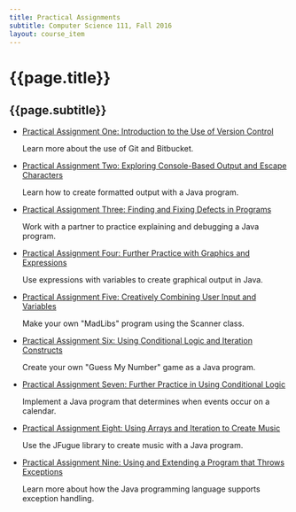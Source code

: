 ```yaml
---
title: Practical Assignments
subtitle: Computer Science 111, Fall 2016
layout: course_item
---
```


# {{page.title}}

## {{page.subtitle}}

<ul>

<li><a href="{{site.baseurl}}teaching/cs111F2016/provide/practicals/practical01/cs111F2016_practical01.pdf">Practical
Assignment One: Introduction to the Use of Version Control</a> <p>Learn more about the use of Git and Bitbucket.</p>

<li><a href="{{site.baseurl}}teaching/cs111F2016/provide/practicals/practical02/cs111F2016_practical02.pdf">Practical
Assignment Two: Exploring Console-Based Output and Escape Characters</a> <p>Learn how to create formatted output with a
Java program.</p>

<li><a href="{{site.baseurl}}teaching/cs111F2016/provide/practicals/practical03/cs111F2016_practical03.pdf">Practical
Assignment Three: Finding and Fixing Defects in Programs</a> <p>Work with a partner to practice explaining and debugging
a Java program.</p>

<li><a href="{{site.baseurl}}teaching/cs111F2016/provide/practicals/practical04/cs111F2016_practical04.pdf">Practical
Assignment Four: Further Practice with Graphics and Expressions</a> <p>Use expressions with variables to create
graphical output in Java.</p>

<li><a href="{{site.baseurl}}teaching/cs111F2016/provide/practicals/practical05/cs111F2016_practical05.pdf">Practical
Assignment Five: Creatively Combining User Input and Variables</a> <p>Make your own "MadLibs" program using the Scanner
class.</p>

<li><a href="{{site.baseurl}}teaching/cs111F2016/provide/practicals/practical06/cs111F2016_practical06.pdf">Practical
Assignment Six: Using Conditional Logic and Iteration Constructs</a> <p>Create your own "Guess My Number" game as a
Java program.</p>

<li><a href="{{site.baseurl}}teaching/cs111F2016/provide/practicals/practical07/cs111F2016_practical07.pdf">Practical
Assignment Seven: Further Practice in Using Conditional Logic</a> <p>Implement a Java program that determines when events
occur on a calendar.</p>

<li><a href="{{site.baseurl}}teaching/cs111F2016/provide/practicals/practical08/cs111F2016_practical08.pdf">Practical
Assignment Eight: Using Arrays and Iteration to Create Music</a> <p>Use the JFugue library to create music with a Java
program.</p>

<li><a href="{{site.baseurl}}teaching/cs111F2016/provide/practicals/practical09/cs111F2016_practical09.pdf">Practical
Assignment Nine: Using and Extending a Program that Throws Exceptions</a> <p>Learn more about how the Java programming language supports
exception handling.</p>

</ul>

